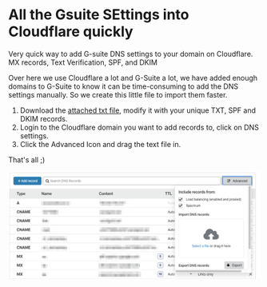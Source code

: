 # All the Gsuite SEttings into Cloudflare quickly
Very quick way to add G-suite DNS settings to your domain on Cloudflare. MX records, Text Verification, SPF, and DKIM

Over here we use Cloudflare a lot and G-Suite a lot, we have added enough domains to G-Suite to know it can be time-consuming to add the DNS settings manually. So we create this little file to import them faster.

1. Download the [attached txt file](gsuite-cloudflare.txt), modify it with your unique TXT, SPF and DKIM records.
2. Login to the Cloudflare domain you want to add records to, click on DNS settings.
3. Click the Advanced Icon and drag the text file in.

That's all ;)

![Cloudflare DNS](img.png)
